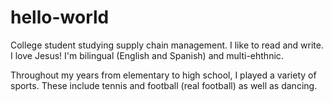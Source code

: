 # hello-world
College student studying supply chain management. I like to read and write. I love Jesus! I'm bilingual (English and Spanish) and multi-ehthnic. 

Throughout my years from elementary to high school, I played a variety of sports. These include tennis and football (real football) as well as dancing. 

